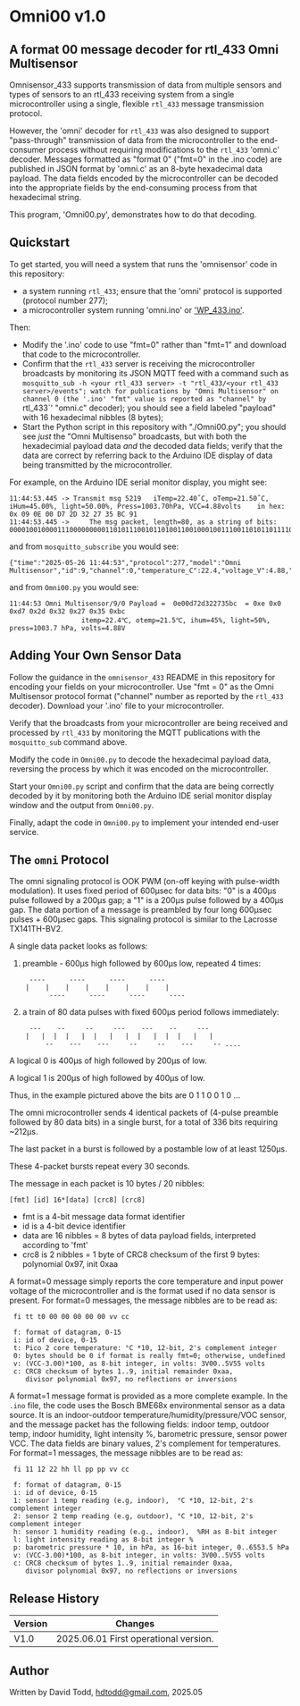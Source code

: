 # Omni00 v1.0
## A format 00 message decoder for rtl_433 Omni Multisensor

Omnisensor\_433 supports transmission of data from multiple sensors and types of sensors to an rtl\_433 receiving system from a single microcontroller using a single, flexible `rtl_433` message transmission protocol.

However, the 'omni' decoder for `rtl_433` was also designed to support "pass-through" transmission of data from the microcontroller to the end-consumer process without requiring modifications to the `rtl_433` 'omni.c' decoder.  Messages formatted as "format 0" ("fmt=0" in the .ino code) are published in JSON format by 'omni.c' as an 8-byte hexadecimal data payload. The data fields encoded by the microcontroller can be decoded into the appropriate fields by the end-consuming process from that hexadecimal string.

This program, 'Omni00.py', demonstrates how to do that decoding.

## Quickstart

To get started, you will need a system that runs the 'omnisensor' code in this repository:
*  a system running `rtl_433`; ensure that the 'omni' protocol is supported (protocol number 277);
*  a microcontroller system running 'omni.ino' or ['WP_433.ino'](http://github.com/hdtodd/WP_433).

Then:
*  Modify the '.ino' code to use "fmt=0" rather than "fmt=1" and download that code to the microcontroller.
*  Confirm that the `rtl_433` server is receiving the microcontroller broadcasts by monitoring its JSON MQTT feed with a command such as `mosquitto_sub -h <your rtl_433 server> -t "rtl_433/<your rtl_433 server>/events"; watch for publications by "Omni Multisensor" on channel 0 (the '.ino' "fmt" value is reported as "channel" by `rtl_433`' "omni.c" decoder); you should see a field labeled "payload" with 16 hexadecimal nibbles (8 bytes);
*  Start the Python script in this repository with "./Omni00.py"; you should see *just* the "Omni Multisenso" broadcasts, but with both the hexadecimial payload data *and* the decoded data fields; verify that the data are correct by referring back to the Arduino IDE display of data being transmitted by the microcontroller.

For example, on the Arduino IDE serial monitor display, you might see:
```
11:44:53.445 -> Transmit msg 5219	iTemp=22.40˚C, oTemp=21.50˚C, iHum=45.00%, light=50.00%, Press=1003.70hPa, VCC=4.88volts	in hex: 0x 09 0E 00 D7 2D 32 27 35 BC 91 
11:44:53.445 -> 	The msg packet, length=80, as a string of bits: 00001001000011100000000011010111001011010011001000100111001101011011110010010001
```

and from `mosquitto_subscribe` you would see:
```
{"time":"2025-05-26 11:44:53","protocol":277,"model":"Omni Multisensor","id":9,"channel":0,"temperature_C":22.4,"voltage_V":4.88,"payload":"0e00d72d322735bc","mic":"CRC","mod":"ASK","freq":433.93354,"rssi":-0.259911,"snr":21.52537,"noise":-21.7853}
```

and from `Omni00.py` you would see:
```
11:44:53 Omni Multisensor/9/0 Payload =  0e00d72d322735bc  = 0xe 0x0 0xd7 0x2d 0x32 0x27 0x35 0xbc 
			      itemp=22.4℃, otemp=21.5℃, ihum=45%, light=50%, press=1003.7 hPa, volts=4.88V
```

## Adding Your Own Sensor Data

Follow the guidance in the `omnisensor_433` README in this repository for encoding your fields on your microcontroller.  Use "fmt = 0" as the Omni Multisensor protocol format ("channel" number as reported by the `rtl_433` decoder).  Download your '.ino' file to your microcontroller.

Verify that the broadcasts from your microcontroller are being received and processed by `rtl_433` by monitoring the MQTT publications with the `mosquitto_sub` command above.

Modify the code in `Omni00.py` to decode the hexadecimal payload data, reversing the process by which it was encoded on the microcontroller.

Start your `Omni00.py` script and confirm that the data are being correctly decoded by it by monitoring both the Arduino IDE serial monitor display window and the output from `Omni00.py`.

Finally, adapt the code in `Omni00.py` to implement your intended end-user service.

## The `omni` Protocol

The omni signaling protocol is OOK PWM (on-off keying with pulse-width modulation). It uses fixed period of 600μsec for data bits: "0" is a 400μs pulse followed by a 200μs gap; a "1" is a 200μs pulse followed by a 400μs gap.  The data portion of a message is preambled by four long 600μsec pulses + 600μsec gaps.  This signaling protocol is similar to the Lacrosse TX141TH-BV2.

A single data packet looks as follows:

1) preamble - 600μs high followed by 600μs low, repeated 4 times:
```
     ----      ----      ----      ----
    |    |    |    |    |    |    |    |
          ----      ----      ----      ----
```
2) a train of 80 data pulses with fixed 600μs period follows immediately:
```
     ---    --     --     ---    ---    --     ---
    |   |  |  |   |  |   |   |  |   |  |  |   |   |
         --    ---    ---     --     --    ---     -- ....
```
A logical 0 is 400μs of high followed by 200μs of low.

A logical 1 is 200μs of high followed by 400μs of low.

Thus, in the example pictured above the bits are 0 1 1 0 0 1 0 ...

The omni microcontroller sends 4 identical packets of (4-pulse preamble followed by 80 data bits) in a single burst, for a
total of 336 bits requiring ~212μs.

The last packet in a burst is followed by a postamble low of at least 1250μs.

These 4-packet bursts repeat every 30 seconds. 

The message in each packet is 10 bytes / 20 nibbles:

    [fmt] [id] 16*[data] [crc8] [crc8]

- fmt is a 4-bit message data format identifier
- id is a 4-bit device identifier
- data are 16 nibbles = 8 bytes of data payload fields,
      interpreted according to 'fmt'
- crc8 is 2 nibbles = 1 byte of CRC8 checksum of the first 9 bytes:
      polynomial 0x97, init 0xaa

A format=0 message simply reports the core temperature and input power voltage of the microcontroller and is the format used if no data sensor is present.  For format=0 messages, the message nibbles are to be read as:

     fi tt t0 00 00 00 00 00 vv cc

     f: format of datagram, 0-15
     i: id of device, 0-15
     t: Pico 2 core temperature: °C *10, 12-bit, 2's complement integer
     0: bytes should be 0 if format is really fmt=0; otherwise, undefined
     v: (VCC-3.00)*100, as 8-bit integer, in volts: 3V00..5V55 volts
     c: CRC8 checksum of bytes 1..9, initial remainder 0xaa,
        divisor polynomial 0x97, no reflections or inversions

A format=1 message format is provided as a more complete example.  In the `.ino` file, the code uses the Bosch BME68x environmental sensor as a data source.
It is an indoor-outdoor temperature/humidity/pressure/VOC sensor, and the message packet has the following fields:
indoor temp, outdoor temp, indoor humidity, light intensity %,
barometric pressure, sensor power VCC.
The data fields are binary values, 2's complement for temperatures.
For format=1 messages, the message nibbles are to be read as:

     fi 11 12 22 hh ll pp pp vv cc

     f: format of datagram, 0-15
     i: id of device, 0-15
     1: sensor 1 temp reading (e.g, indoor),  °C *10, 12-bit, 2's complement integer
     2: sensor 2 temp reading (e.g, outdoor), °C *10, 12-bit, 2's complement integer
     h: sensor 1 humidity reading (e.g., indoor),  %RH as 8-bit integer
     l: light intensity reading as 8-bit integer %
     p: barometric pressure * 10, in hPa, as 16-bit integer, 0..6553.5 hPa
     v: (VCC-3.00)*100, as 8-bit integer, in volts: 3V00..5V55 volts
     c: CRC8 checksum of bytes 1..9, initial remainder 0xaa,
        divisor polynomial 0x97, no reflections or inversions


## Release History

| Version | Changes |
|---------|---------|
| V1.0    | 2025.06.01 First operational version. |

## Author

Written by David Todd, hdtodd@gmail.com, 2025.05

